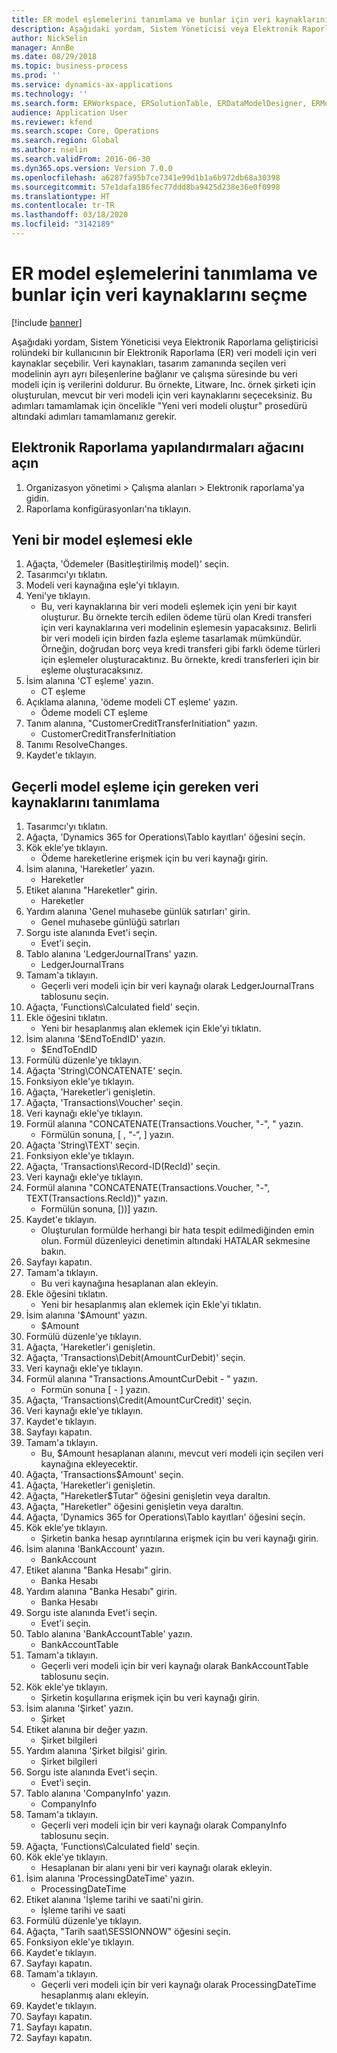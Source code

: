```yaml
---
title: ER model eşlemelerini tanımlama ve bunlar için veri kaynaklarını seçme
description: Aşağıdaki yordam, Sistem Yöneticisi veya Elektronik Raporlama geliştiricisi rolündeki bir kullanıcının bir Elektronik Raporlama veri modeli için veri kaynaklar seçebilir.
author: NickSelin
manager: AnnBe
ms.date: 08/29/2018
ms.topic: business-process
ms.prod: ''
ms.service: dynamics-ax-applications
ms.technology: ''
ms.search.form: ERWorkspace, ERSolutionTable, ERDataModelDesigner, ERModelMappingTable, ERModelMappingDesigner, ERExpressionDesignerFormula
audience: Application User
ms.reviewer: kfend
ms.search.scope: Core, Operations
ms.search.region: Global
ms.author: nselin
ms.search.validFrom: 2016-06-30
ms.dyn365.ops.version: Version 7.0.0
ms.openlocfilehash: a6287fa95b7ce7341e99d1b1a6b972db68a30398
ms.sourcegitcommit: 57e1dafa186fec77ddd8ba9425d238e36e0f0998
ms.translationtype: HT
ms.contentlocale: tr-TR
ms.lasthandoff: 03/18/2020
ms.locfileid: "3142189"
---
```

# <a name="define-er-model-mappings-and-select-data-sources-for-them"></a>ER model eşlemelerini tanımlama ve bunlar için veri kaynaklarını seçme

[!include [banner](../../includes/banner.md)]

Aşağıdaki yordam, Sistem Yöneticisi veya Elektronik Raporlama geliştiricisi rolündeki bir kullanıcının bir Elektronik Raporlama (ER) veri modeli için veri kaynaklar seçebilir. Veri kaynakları, tasarım zamanında seçilen veri modelinin ayrı ayrı bileşenlerine bağlanır ve çalışma süresinde bu veri modeli için iş verilerini doldurur. Bu örnekte, Litware, Inc. örnek şirketi için oluşturulan, mevcut bir veri modeli için veri kaynaklarını seçeceksiniz. Bu adımları tamamlamak için öncelikle "Yeni veri modeli oluştur" prosedürü altındaki adımları tamamlamanız gerekir.


## <a name="open-the-electronic-reporting-configurations-tree"></a>Elektronik Raporlama yapılandırmaları ağacını açın
1. Organizasyon yönetimi > Çalışma alanları > Elektronik raporlama'ya gidin.
2. Raporlama konfigürasyonları'na tıklayın.

## <a name="insert-a-new-model-mapping"></a>Yeni bir model eşlemesi ekle
1. Ağaçta, 'Ödemeler (Basitleştirilmiş model)' seçin.
2. Tasarımcı'yı tıklatın.
3. Modeli veri kaynağına eşle'yi tıklayın.
4. Yeni'ye tıklayın.
    * Bu, veri kaynaklarına bir veri modeli eşlemek için yeni bir kayıt oluşturur. Bu örnekte tercih edilen ödeme türü olan Kredi transferi için veri kaynaklarına veri modelinin eşlemesin yapacaksınız.     Belirli bir veri modeli için birden fazla eşleme tasarlamak mümkündür. Örneğin, doğrudan borç veya kredi transferi gibi farklı ödeme türleri için eşlemeler oluşturacaktınız. Bu örnekte, kredi transferleri için bir eşleme oluşturacaksınız.  
5. İsim alanına 'CT eşleme' yazın.
    * CT eşleme  
6. Açıklama alanına, 'ödeme modeli CT eşleme' yazın.
    * Ödeme modeli CT eşleme  
7. Tanım alanına, "CustomerCreditTransferInitiation" yazın.
    * CustomerCreditTransferInitiation  
8. Tanımı ResolveChanges.
9. Kaydet'e tıklayın.

## <a name="define-required-data-sources-for-the-current-model-mapping"></a>Geçerli model eşleme için gereken veri kaynaklarını tanımlama
1. Tasarımcı'yı tıklatın.
2. Ağaçta, 'Dynamics 365 for Operations\Tablo kayıtları' öğesini seçin.
3. Kök ekle'ye tıklayın.
    * Ödeme hareketlerine erişmek için bu veri kaynağı girin.  
4. İsim alanına, 'Hareketler' yazın.
    * Hareketler  
5. Etiket alanına "Hareketler" girin.
    * Hareketler  
6. Yardım alanına 'Genel muhasebe günlük satırları' girin.
    * Genel muhasebe günlüğü satırları  
7. Sorgu iste alanında Evet'i seçin.
    * Evet'i seçin.  
8. Tablo alanına 'LedgerJournalTrans' yazın.
    * LedgerJournalTrans  
9. Tamam'a tıklayın.
    * Geçerli veri modeli için bir veri kaynağı olarak LedgerJournalTrans tablosunu seçin.  
10. Ağaçta, 'Functions\Calculated field' seçin.
11. Ekle öğesini tıklatın.
    * Yeni bir hesaplanmış alan eklemek için Ekle'yi tıklatın.  
12. İsim alanına '$EndToEndID' yazın.
    * $EndToEndID  
13. Formülü düzenle'ye tıklayın.
14. Ağaçta 'String\CONCATENATE' seçin.
15. Fonksiyon ekle'ye tıklayın.
16. Ağaçta, 'Hareketler'i genişletin.
17. Ağaçta, 'Transactions\Voucher' seçin.
18. Veri kaynağı ekle'ye tıklayın.
19. Formül alanına "CONCATENATE(Transactions.Voucher, "-", " yazın.
    * Förmülün sonuna, [ , “-“, ] yazın.  
20. Ağaçta 'String\TEXT' seçin.
21. Fonksiyon ekle'ye tıklayın.
22. Ağaçta, 'Transactions\Record-ID(RecId)' seçin.
23. Veri kaynağı ekle'ye tıklayın.
24. Formül alanına "CONCATENATE(Transactions.Voucher, "-", TEXT(Transactions.RecId))" yazın.
    * Formülün sonuna, [))] yazın.  
25. Kaydet'e tıklayın.
    * Oluşturulan formülde herhangi bir hata tespit edilmediğinden emin olun. Formül düzenleyici denetimin altındaki HATALAR sekmesine bakın.  
26. Sayfayı kapatın.
27. Tamam'a tıklayın.
    * Bu veri kaynağına hesaplanan alan ekleyin.  
28. Ekle öğesini tıklatın.
    * Yeni bir hesaplanmış alan eklemek için Ekle'yi tıklatın.  
29. İsim alanına '$Amount' yazın.
    * $Amount  
30. Formülü düzenle'ye tıklayın.
31. Ağaçta, 'Hareketler'i genişletin.
32. Ağaçta, 'Transactions\Debit(AmountCurDebit)' seçin.
33. Veri kaynağı ekle'ye tıklayın.
34. Formül alanına "Transactions.AmountCurDebit - " yazın.
    * Formün sonuna [ - ] yazın.  
35. Ağaçta, 'Transactions\Credit(AmountCurCredit)' seçin.
36. Veri kaynağı ekle'ye tıklayın.
37. Kaydet'e tıklayın.
38. Sayfayı kapatın.
39. Tamam'a tıklayın.
    * Bu, $Amount hesaplanan alanını, mevcut veri modeli için seçilen veri kaynağına ekleyecektir.  
40. Ağaçta, 'Transactions\$Amount' seçin.
41. Ağaçta, 'Hareketler'i genişletin.
42. Ağaçta, "Hareketler\$Tutar" öğesini genişletin veya daraltın.
43. Ağaçta, "Hareketler" öğesini genişletin veya daraltın.
44. Ağaçta, 'Dynamics 365 for Operations\Tablo kayıtları' öğesini seçin.
45. Kök ekle'ye tıklayın.
    * Şirketin banka hesap ayrıntılarına erişmek için bu veri kaynağı girin.  
46. İsim alanına 'BankAccount' yazın.
    * BankAccount  
47. Etiket alanına "Banka Hesabı" girin.
    * Banka Hesabı  
48. Yardım alanına "Banka Hesabı" girin.
    * Banka Hesabı  
49. Sorgu iste alanında Evet'i seçin.
    * Evet'i seçin.  
50. Tablo alanına 'BankAccountTable' yazın.
    * BankAccountTable  
51. Tamam'a tıklayın.
    * Geçerli veri modeli için bir veri kaynağı olarak BankAccountTable tablosunu seçin.  
52. Kök ekle'ye tıklayın.
    * Şirketin koşullarına erişmek için bu veri kaynağı girin.  
53. İsim alanına 'Şirket' yazın.
    * Şirket  
54. Etiket alanına bir değer yazın.
    * Şirket bilgileri  
55. Yardım alanına 'Şirket bilgisi' girin.
    * Şirket bilgileri  
56. Sorgu iste alanında Evet'i seçin.
    * Evet'i seçin.  
57. Tablo alanına 'CompanyInfo' yazın.
    * CompanyInfo  
58. Tamam'a tıklayın.
    * Geçerli veri modeli için bir veri kaynağı olarak CompanyInfo tablosunu seçin.  
59. Ağaçta, 'Functions\Calculated field' seçin.
60. Kök ekle'ye tıklayın.
    * Hesaplanan bir alanı yeni bir veri kaynağı olarak ekleyin.  
61. İsim alanına 'ProcessingDateTime' yazın.
    * ProcessingDateTime  
62. Etiket alanına 'İşleme tarihi ve saati'ni girin.
    * İşleme tarihi ve saati  
63. Formülü düzenle'ye tıklayın.
64. Ağaçta, "Tarih saat\SESSIONNOW" öğesini seçin.
65. Fonksiyon ekle'ye tıklayın.
66. Kaydet'e tıklayın.
67. Sayfayı kapatın.
68. Tamam'a tıklayın.
    * Geçerli veri modeli için bir veri kaynağı olarak ProcessingDateTime hesaplanmış alanı ekleyin.  
69. Kaydet'e tıklayın.
70. Sayfayı kapatın.
71. Sayfayı kapatın.
72. Sayfayı kapatın.

